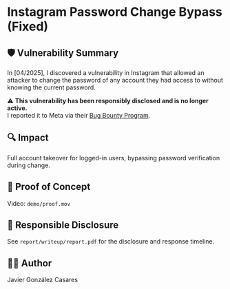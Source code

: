 # Instagram Password Change Bypass (Fixed)

## 🛡️ Vulnerability Summary

In [04/2025], I discovered a vulnerability in Instagram that allowed an attacker to change the password of any account they had access to without knowing the current password.

⚠️ **This vulnerability has been responsibly disclosed and is no longer active.**  
I reported it to Meta via their [Bug Bounty Program](https://hackerone.com/meta).

## 🔍 Impact
Full account takeover for logged-in users, bypassing password verification during change.

## 🧪 Proof of Concept
Video: `demo/proof.mov`

## 📄 Responsible Disclosure
See `report/writeup/report.pdf` for the disclosure and response timeline.

## 👨‍💻 Author
Javier González Casares